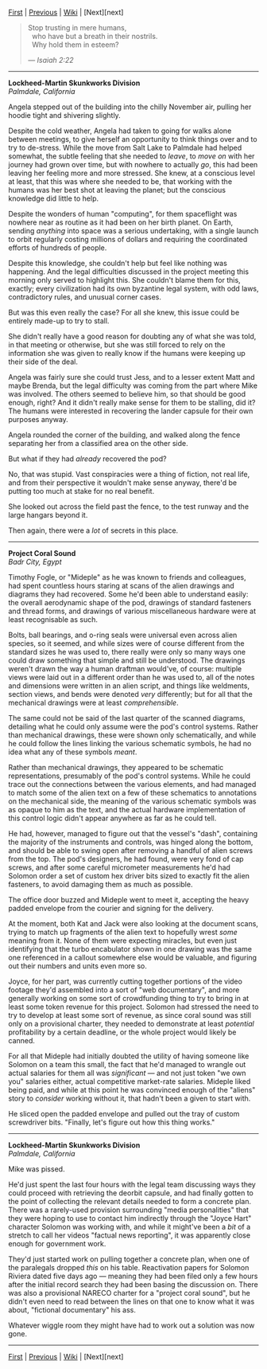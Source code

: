 [First][first] | [Previous][prev] | [Wiki][wiki] | [Next][next]

> Stop trusting in mere humans,  
> &nbsp;&nbsp;who have but a breath in their nostrils.  
> &nbsp;&nbsp;Why hold them in esteem?
> 
> _&mdash; Isaiah 2:22_

--------
**Lockheed-Martin Skunkworks Division**  
*Palmdale, California*

Angela stepped out of the building into the chilly November air, pulling her hoodie tight and shivering slightly.

Despite the cold weather, Angela had taken to going for walks alone between meetings,
  to give herself an opportunity to think things over and to try to de-stress.
While the move from Salt Lake to Palmdale had helped somewhat,
  the subtle feeling that she needed to _leave_, to _move on_ with her journey had grown over time,
  but with nowhere to actually _go_, this had been leaving her feeling more and more stressed.
She knew, at a conscious level at least, that this was where she needed to be,
  that working with the humans was her best shot at leaving the planet;
  but the conscious knowledge did little to help.

Despite the wonders of human "computing",
  for them spaceflight was nowhere near as routine as it had been on her birth planet.
On Earth, sending _anything_ into space was a serious undertaking, 
  with a single launch to orbit regularly costing millions of dollars and
  requiring the coordinated efforts of hundreds of people.

Despite this knowledge, she couldn't help but feel like nothing was happening.
And the legal difficulties discussed in the project meeting this morning only served to highlight this.
She couldn't blame them for this, exactly;
  every civilization had its own byzantine legal system, with odd laws, contradictory rules, and unusual corner cases.

But was this even really the case?
For all she knew, this issue could be entirely made-up to try to stall.

She didn't really have a good reason for doubting any of what she was told,
  in that meeting or otherwise,
  but she was still forced to rely on the information she was given to
  really know if the humans were keeping up their side of the deal.

Angela was fairly sure she could trust Jess, and to a lesser extent Matt and maybe Brenda,
  but the legal difficulty was coming from the part where Mike was involved.
The others seemed to believe him, so that should be good enough, right?
And it didn't really make sense for them to be stalling, did it?
The humans were interested in recovering the lander capsule for their own purposes anyway.

Angela rounded the corner of the building,
  and walked along the fence separating her from a classified area on the other side.

But what if they had _already_ recovered the pod?

No, that was stupid.
Vast conspiracies were a thing of fiction, not real life,
  and from their perspective it wouldn't make sense anyway,
  there'd be putting too much at stake for no real benefit.

She looked out across the field past the fence, to the test runway and the large hangars beyond it.

Then again, there were a _lot_ of secrets in this place.

--------
**Project Coral Sound**  
*Badr City, Egypt*

Timothy Fogle, or "Mideple" as he was known to friends and colleagues,
  had spent countless hours staring at scans of the alien drawings and diagrams they had recovered.
Some he'd been able to understand easily:
  the overall aerodynamic shape of the pod,
  drawings of standard fasteners and thread forms,
  and drawings of various miscellaneous hardware were at least recognisable as such.
  
Bolts, ball bearings, and o-ring seals were universal even across alien species, so it seemed,
  and while sizes were of course different from the standard sizes he was used to,
  there really were only so many ways one could draw something that simple and still be understood.
The drawings weren't drawn the way a human draftman would've, of course:
  multiple views were laid out in a different order than he was used to,
  all of the notes and dimensions were written in an alien script,
  and things like weldments, section views, and bends were denoted _very_ differently;
  but for all that the mechanical drawings were at least _comprehensible_.

The same could not be said of the last quarter of the scanned diagrams,
  detailing what he could only assume were the pod's control systems.
Rather than mechanical drawings, these were shown only schematically,
  and while he could follow the lines linking the various schematic symbols,
  he had no idea what any of these symbols _meant_.

Rather than mechanical drawings, they appeared to be schematic representations,
  presumably of the pod's control systems.
While he could trace out the connections between the various elements,
  and had managed to match some of the alien text on a few of these schematics to annotations on the mechanical side,
  the meaning of the various schematic symbols was as opaque to him as the text,
  and the actual hardware implementation of this control logic didn't appear anywhere as far as he could tell.

He had, however, managed to figure out that the vessel's "dash", containing the majority of the instruments and controls,
  was hinged along the bottom, and should be able to swing open after removing a handful of alien screws from the top.
The pod's designers, he had found, were very fond of cap screws,
  and after some careful micrometer measurements he'd had Solomon order a set of custom hex driver bits
  sized to exactly fit the alien fasteners, to avoid damaging them as much as possible.

The office door buzzed and Mideple went to meet it,
  accepting the heavy padded envelope from the courier and signing for the delivery.
  
At the moment, both Kat and Jack were also looking at the document scans,
  trying to match up fragments of the alien text to hopefully wrest _some_ meaning from it.
None of them were expecting miracles,
  but even just identifying that the turbo encabulator shown in one drawing
  was the same one referenced in a callout somewhere else would be valuable,
  and figuring out their numbers and units even more so.

Joyce, for her part, was currently cutting together portions of the video footage they'd assembled into a sort of "web documentary",
  and more generally working on some sort of crowdfunding thing to try to bring in at least some token revenue for this project.
Solomon had stressed the need to try to develop at least some sort of revenue,
  as since coral sound was still only on a provisional charter,
  they needed to demonstrate at least _potential_ profitability by a certain deadline,
  or the whole project would likely be canned.

For all that Mideple had initially doubted the utility of having someone like Solomon on a team this small,
  the fact that he'd managed to wrangle out actual salaries for them all was _significant_ &mdash;
  and not just token "we own you" salaries either, actual competitive market-rate salaries.
Mideple liked being paid,
  and while at this point he was convinced enough of the "aliens" story to _consider_ working without it,
  that hadn't been a given to start with.

He sliced open the padded envelope and pulled out the tray of custom screwdriver bits.
"Finally, let's figure out how this thing works."

--------
**Lockheed-Martin Skunkworks Division**  
*Palmdale, California*

Mike was pissed.

He'd just spent the last four hours with the legal team discussing ways they could proceed with retrieving the deorbit capsule,
  and had finally gotten to the point of collecting the relevant details needed to form a concrete plan.
There was a rarely-used provision surrounding "media personalities" that they were hoping to use to contact him indirectly
  through the "Joyce Hart" character Solomon was working with,
  and while it might've been a _bit_ of a stretch to call her videos "factual news reporting",
  it was apparently close enough for government work.
  
They'd just started work on pulling together a concrete plan,
  when one of the paralegals dropped _this_ on his table.
Reactivation papers for Solomon Riviera dated five days ago &mdash;
  meaning they had been filed only a few hours after the initial record search they had been basing the discussion on.
There was also a provisional NARECO charter for a "project coral sound",
  but he didn't even need to read between the lines on that one to know what it was about,
  "fictional documentary" his ass.

Whatever wiggle room they might have had to work out a solution was now gone.

--------

[First][first] | [Previous][prev] | [Wiki][wiki] | [Next][next]

[first]: https://www.reddit.com/r/HFY/comments/7iqrcn/wheels_within_wheels/
[prev]: https://www.reddit.com/r/HFY/comments/9wfo28/wheels_within_wheels_plans_9/
[wiki]: https://www.reddit.com/r/HFY/wiki/series/wheels_within_wheels
